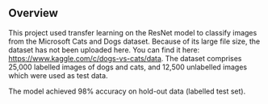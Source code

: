 
## Overview
This project used transfer learning on the ResNet model to classify images from the Microsoft Cats and Dogs dataset. Because of its large file size, the dataset has not been uploaded here. You can find it here: https://www.kaggle.com/c/dogs-vs-cats/data. The dataset comprises 25,000 labelled images of dogs and cats, and 12,500 unlabelled images which were used as test data. 

The model achieved 98% accuracy on hold-out data (labelled test set). 
